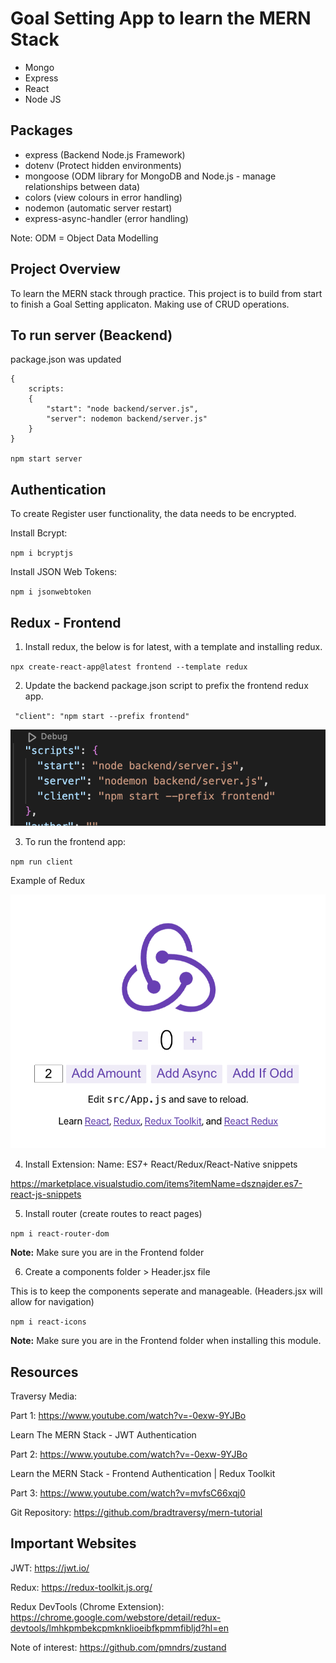# Goal Setting App to learn the MERN Stack

* Mongo
* Express
* React
* Node JS

## Packages
* express (Backend Node.js Framework)
* dotenv (Protect hidden environments)
* mongoose (ODM library for MongoDB and Node.js - manage relationships between data)
* colors (view colours in error handling)
* nodemon (automatic server restart)
* express-async-handler (error handling)

Note: ODM = Object Data Modelling

## Project Overview
To learn the MERN stack through practice. This project is to build from start to finish a Goal Setting applicaton.
Making use of CRUD operations.

## To run server (Beackend) 
package.json was updated

```
{
    scripts: 
    {
        "start": "node backend/server.js",
        "server": nodemon backend/server.js"
    }
}

npm start server

```


## Authentication
To create Register user functionality, the data needs to be encrypted.

Install Bcrypt:

``npm i bcryptjs``

Install JSON Web Tokens:

``npm i jsonwebtoken``

## Redux - Frontend

1. Install redux, the below is for latest, with a template and installing redux.

``npx create-react-app@latest frontend --template redux``


2. Update the backend package.json script to prefix the frontend redux app. 

`` "client": "npm start --prefix frontend"``

![package.json scripts](images/scripts.png)

3. To run the frontend app:

``npm run client``

Example of Redux

![Redux](images/redux.png)

4. Install Extension: Name: ES7+ React/Redux/React-Native snippets

https://marketplace.visualstudio.com/items?itemName=dsznajder.es7-react-js-snippets

5. Install router (create routes to react pages)

``npm i react-router-dom``

**Note:** Make sure you are in the Frontend folder

6. Create a components folder > Header.jsx file 

This is to keep the components seperate and manageable. (Headers.jsx will allow for navigation)

``npm i react-icons`` 

**Note:** Make sure you are in the Frontend folder when installing this module. 


## Resources
Traversy Media:

Part 1: https://www.youtube.com/watch?v=-0exw-9YJBo

Learn The MERN Stack - JWT Authentication

Part 2: https://www.youtube.com/watch?v=-0exw-9YJBo

Learn the MERN Stack - Frontend Authentication | Redux Toolkit

Part 3: https://www.youtube.com/watch?v=mvfsC66xqj0

Git Repository: https://github.com/bradtraversy/mern-tutorial


## Important Websites

JWT: https://jwt.io/

Redux: https://redux-toolkit.js.org/

Redux DevTools (Chrome Extension): https://chrome.google.com/webstore/detail/redux-devtools/lmhkpmbekcpmknklioeibfkpmmfibljd?hl=en

Note of interest: https://github.com/pmndrs/zustand
